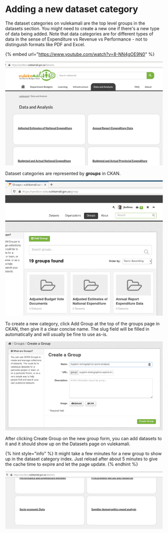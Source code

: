# Adding a new dataset category

The dataset categories on vulekamali are the top level groups in the datasets section. You might need to create a new one if there's a new type of data being added. Note that data categories are for different types of data in the sense of Expenditure vs Revenue vs Performance - not to distinguish formats like PDF and Excel.

{% embed url="https://www.youtube.com/watch?v=8-NN4gOE9N0" %}



![Dataset categories](../../.gitbook/assets/screenshot_2020-03-25_19-54-25.png)



Dataset categories are represented by _**groups**_  in CKAN.

![](../../.gitbook/assets/screenshot_2020-03-25_19-58-11.png)

To create a new category, click Add Group at the top of the groups page in CKAN, then give it a clear concise name. The slug field will be filled in automatically and will usually be fine to use as-is.

![](../../.gitbook/assets/screenshot_2020-03-25_19-58-57.png)

After clicking Create Group on the new group form, you can add datasets to it and it should show up on the Datasets page on vulekamali.

{% hint style="info" %}
It might take a few minutes for a new group to show up in the dataset category index. Just reload after about 5 minutes to give the cache time to expire and let the page update.
{% endhint %}

![](../../.gitbook/assets/screenshot_2020-03-25_20-00-46.png)

